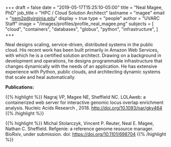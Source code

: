 +++
draft = false
date = "2019-05-17T15:25:10-05:00"
title = "Neal Magee, PhD"
job_title = "HPC / Cloud Solution Architect"
lastname = "magee"
email = "nem2p@virginia.edu"
display = true
type = "people"
author = "UVARC Staff"
image = "/images/profiles/profile_neal_magee.png"
subjects = [
  "cloud",
  "containers",
  "databases",
  "globus",
  "python",
  "infrastructure",
]
+++

Neal designs scaling, service-driven, distributed systems in the public cloud. His recent work has been built primarily in Amazon Web Services, with which he is a certified solution architect. Drawing on a background in development and operations, he designs programmable infrastructure that changes dynamically with the needs of an application. He has extensive experience with Python, public clouds, and architecting dynamic systems that scale and heal automatically.

**Publications:**

{{% highlight %}}
Nagraj VP, Magee NE, Sheffield NC. LOLAweb: a containerized web server for interactive genomic locus overlap enrichment analysis. Nucleic Acids Research , 2018. http://doi.org/10.1093/nar/gky464
{{% /highlight %}}

{{% highlight %}}
Michal Stolarczyk, Vincent P. Reuter, Neal E. Magee, Nathan C. Sheffield. Refgenie: a reference genome resource manager. BioRxiv, under submission. doi: https://doi.org/10.1101/698704
{{% /highlight %}}
